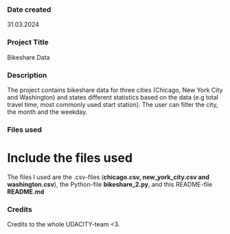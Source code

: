 ### Date created
31.03.2024

### Project Title
Bikeshare Data

### Description
The project contains bikeshare data for three cities (Chicago, New York City and Washington) and states different statistics based on the data (e.g total travel time, most commonly used start station). The user can filter the city, the month and the weekday.

### Files used
# Include the files used
The files I used are the .csv-files (**chicago.csv, new_york_city.csv and washington.csv**), the Python-file **bikeshare_2.py**, and this README-file **README.md**

### Credits
Credits to the whole UDACITY-team <3.

